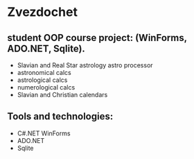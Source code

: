 # Zvezdochet
## student OOP course project: (WinForms, ADO.NET, Sqlite).
- Slavian and Real Star astrology astro processor
- astronomical calcs
- astrological calcs
- numerological calcs
- Slavian and Christian calendars
## Tools and technologies:
- C#.NET WinForms
- ADO.NET
- Sqlite